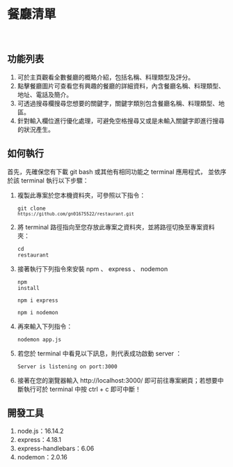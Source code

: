 # 餐廳清單
　　
## 功能列表
  1. 可於主頁觀看全數餐廳的概略介紹，包括名稱、料理類型及評分。
  2. 點擊餐廳圖片可查看您有興趣的餐廳的詳細資料，內含餐廳名稱、料理類型、地址、電話及簡介。
  3. 可透過搜尋欄搜尋您想要的關鍵字，關鍵字類別包含餐廳名稱、料理類型、地區。
  4. 針對輸入欄位進行優化處理，可避免空格搜尋又或是未輸入關鍵字即進行搜尋的狀況產生。
## 如何執行
  首先，先確保您有下載 git bash 或其他有相同功能之 terminal 應用程式，
  並依序於該 terminal 執行以下步驟：

  1. 複製此專案於您本機資料夾，可參照以下指令：
    <pre><code>git clone `https://github.com/gn01675522/restaurant.git`</code>
  2. 將 terminal 路徑指向至您存放此專案之資料夾，並將路徑切換至專案資料夾：
    <pre><code>cd restaurant</code></pre>
  3. 接著執行下列指令來安裝 npm 、 express 、 nodemon
    <pre><code>npm install</code></pre>
    <pre><code>npm i express</code></pre>
    <pre><code>npm i nodemon</code></pre>
  4. 再來輸入下列指令：
    <pre><code>nodemon app.js</code></pre>
  5. 若您於 terminal 中看見以下訊息，則代表成功啟動 server ：
    <pre><code>Server is listening on port:3000</code></pre>
  6. 接著在您的瀏覽器輸入 http://localhost:3000/ 即可前往專案網頁；若想要中斷執行可於 terminal 中按 ctrl + c 即可中斷！
## 開發工具
  1. node.js：16.14.2
  2. express：4.18.1
  3. express-handlebars：6.06
  4. nodemon：2.0.16
